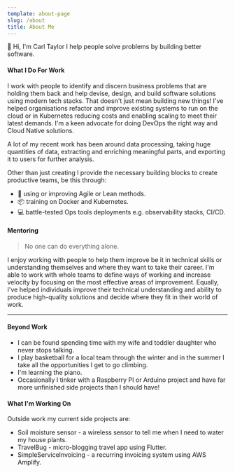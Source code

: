 ```yaml
---
template: about-page
slug: /about
title: About Me
---
```


:wave: Hi, I'm Carl Taylor I help people solve problems by building better software.

#### What I Do For Work

I work with people to identify and discern business problems that are holding them back and help devise, design, and build software solutions using modern tech stacks. That doesn't just mean building new things! I've helped organisations refactor and improve existing systems to run on the cloud or in Kubernetes reducing costs and enabling scaling to meet their latest demands. I'm a keen advocate for doing DevOps the right way and Cloud Native solutions.

A lot of my recent work has been around data processing, taking huge quantities of data, extracting and enriching meaningful parts, and exporting it to users for further analysis.

Other than just creating I provide the necessary building blocks to create productive teams, be this through:

- :runner: using or improving Agile or Lean methods.
- :package: training on Docker and Kubernetes.
- :computer: battle-tested Ops tools deployments e.g. observability stacks, CI/CD.

#### Mentoring

> No one can do everything alone.

I enjoy working with people to help them improve be it in technical skills or understanding themselves and where they want to take their career.
I'm able to work with whole teams to define ways of working and increase velocity by focusing on the most effective areas of improvement. Equally, I've helped individuals improve their technical understanding and ability to produce high-quality solutions and decide where they fit in their world of work.

---

#### Beyond Work

- I can be found spending time with my wife and toddler daughter who never stops talking.
- I play basketball for a local team through the winter and in the summer I take all the opportunities I get to go climbing.
- I'm learning the piano.
- Occasionally I tinker with a Raspberry PI or Arduino project and have far more unfinished side projects than I should have!

#### What I'm Working On

Outside work my current side projects are:

- Soil moisture sensor - a wireless sensor to tell me when I need to water my house plants.
- TravelBug - micro-blogging travel app using Flutter.
- SimpleServiceInvoicing - a recurring invoicing system using AWS Amplify.
